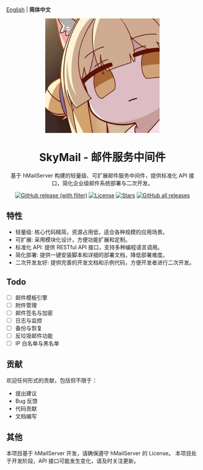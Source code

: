 [English](README.md) | **简体中文**

<div align="center">
  <img width="300" src="./assets/icon/ᓚᘏᗢ.jpg" alt="看板娘"/>
</div>

<h1 align="center">SkyMail - 邮件服务中间件</h1>

<p align="center">基于 hMailServer 构建的轻量级、可扩展邮件服务中间件，提供标准化 API 接口，简化企业级邮件系统部署与二次开发。</p>

<div align="center">

[![GitHub release (with filter)](https://img.shields.io/github/v/release/Qisky233/SkyMail)](https://github.com/Qisky233/SkyMail/releases/latest)
[![License](https://img.shields.io/github/license/Qisky233/SkyMail)](https://github.com/Qisky233/SkyMail/blob/main/LICENSE)
[![Stars](https://img.shields.io/github/stars/Qisky233/SkyMail)](https://github.com/Qisky233/SkyMail/stargazers)
[![GitHub all releases](https://img.shields.io/github/downloads/Qisky233/SkyMail/total)](https://github.com/Qisky233/SkyMail/releases/latest)

</div>

## 特性

- 轻量级:  核心代码精简，资源占用低，适合各种规模的应用场景。
- 可扩展:  采用模块化设计，方便功能扩展和定制。
- 标准化 API:  提供 RESTful API 接口，支持多种编程语言调用。
- 简化部署:  提供一键安装脚本和详细的部署文档，降低部署难度。
- 二次开发友好:  提供完善的开发文档和示例代码，方便开发者进行二次开发。

## Todo

- [ ] 邮件模板引擎
- [ ] 附件管理
- [ ] 邮件签名与加密
- [ ] 日志与监控
- [ ] 备份与恢复
- [ ] 反垃圾邮件功能
- [ ] IP 白名单与黑名单

## 贡献

欢迎任何形式的贡献，包括但不限于：

- 提出建议
- Bug 反馈
- 代码贡献
- 文档编写

## 其他

本项目基于 hMailServer 开发，请确保遵守 hMailServer 的 License。
本项目处于开发阶段，API 接口可能发生变化，请及时关注更新。